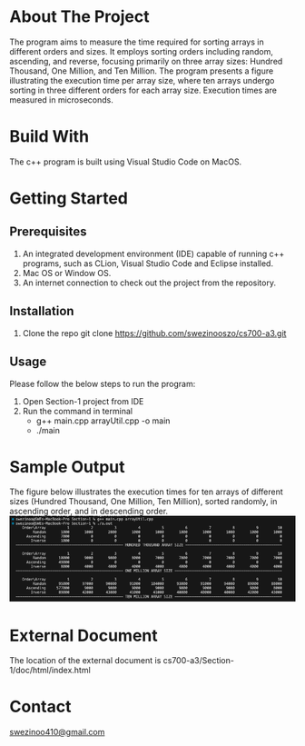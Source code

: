 # About The Project

The program aims to measure the time required for sorting arrays in different orders and sizes. It employs sorting orders including random, ascending, and reverse, focusing primarily on three array sizes: Hundred Thousand, One Million, and Ten Million. The program presents a figure illustrating the execution time per array size, where ten arrays undergo sorting in three different orders for each array size. Execution times are measured in microseconds.

# Build With
The c++ program is built using Visual Studio Code on MacOS.

# Getting Started

## Prerequisites 
1. An integrated development environment (IDE) capable of running c++ programs, such as CLion, Visual Studio Code and Eclipse installed.
2. Mac OS or Window OS.
3. An internet connection to check out the project from the repository.

## Installation
1. Clone the repo
    git clone https://github.com/swezinooszo/cs700-a3.git


## Usage
Please follow the below steps to run the program:
 
1. Open Section-1 project from IDE
2. Run the command in terminal 
    - g++ main.cpp arrayUtil.cpp -o main
    - ./main
  
# Sample Output
The figure below illustrates the execution times for ten arrays of different sizes (Hundred Thousand, One Million, Ten Million), sorted randomly, in ascending order, and in descending order.
![figure](./Section-1/screenshot/test_sample.png)

# External Document
The location of the external document is cs700-a3/Section-1/doc/html/index.html

# Contact
[swezinoo410@gmail.com](mailto:swezinoo410@gmail.com)